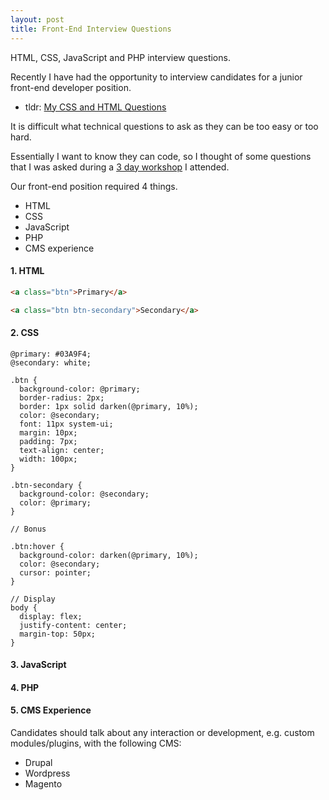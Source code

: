 ```yaml
---
layout: post
title: Front-End Interview Questions
---
```


<div class="message">
HTML, CSS, JavaScript and PHP interview questions.
</div>

Recently I have had the opportunity to interview candidates for a junior front-end developer position.

- tldr: [My CSS and HTML Questions](https://codepen.io/harrymt/pen/wPBqBB)

It is difficult what technical questions to ask as they can be too easy or too hard.

Essentially I want to know they can code, so I thought of some questions that I was asked during a [3 day workshop](http://workintheweb.com/) I attended.

Our front-end position required 4 things.

- HTML
- CSS
- JavaScript
- PHP
- CMS experience

#### 1. HTML

```html
<a class="btn">Primary</a>

<a class="btn btn-secondary">Secondary</a>
```


#### 2. CSS


```less
@primary: #03A9F4;
@secondary: white;

.btn {
  background-color: @primary;
  border-radius: 2px;
  border: 1px solid darken(@primary, 10%);
  color: @secondary;
  font: 11px system-ui;
  margin: 10px;
  padding: 7px;
  text-align: center;
  width: 100px;
}

.btn-secondary {
  background-color: @secondary;
  color: @primary;
}
```


```less
// Bonus

.btn:hover {
  background-color: darken(@primary, 10%);
  color: @secondary;
  cursor: pointer;
}

// Display
body {
  display: flex;
  justify-content: center;
  margin-top: 50px;
}

```


#### 3. JavaScript

#### 4. PHP

#### 5. CMS Experience

Candidates should talk about any interaction or development, e.g. custom modules/plugins, with the following CMS:
- Drupal
- Wordpress
- Magento

